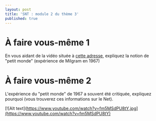 ```yaml
---
layout: post
title: 'SNT : module 2 du thème 3'
published: true
---
```


# À faire vous-même 1

En vous aidant de la vidéo située à <a href="https://www.youtube.com/watch?v=gOiIQ0qGiCc" target="_blank">cette adresse</a>, expliquez la notion de "petit monde" (expérience de Milgram en 1967)



# À faire vous-même 2

L'expérience du "petit monde" de 1967 a souvent été critiquée, expliquez pourquoi (vous trouverez ces informations sur le Net).




[![Alt text](https://www.youtube.com/watch?v=fm5MSdPU8tY.jpg](https://www.youtube.com/watch?v=fm5MSdPU8tY)
		


